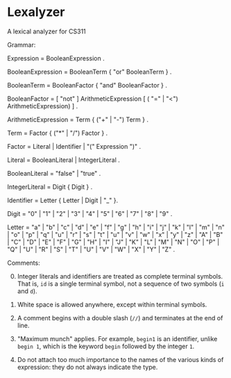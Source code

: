 # Lexalyzer
A lexical analyzer for CS311


Grammar:

 
Expression  =  BooleanExpression .

BooleanExpression  =  BooleanTerm { "or" BooleanTerm } .

BooleanTerm  =  BooleanFactor { "and" BooleanFactor } .

BooleanFactor  =  [ "not" ]
                  ArithmeticExpression [ ( "=" | "<") ArithmeticExpression) ] .

ArithmeticExpression  =  Term { ("+" | "-") Term } .

Term  =  Factor { ("*" | "/") Factor } .

Factor  =  Literal  |  Identifier  |  "(" Expression ")" .

Literal  =  BooleanLiteral  |  IntegerLiteral .

BooleanLiteral  =  "false"  |  "true" .

IntegerLiteral  =  Digit { Digit } .

Identifier  =  Letter { Letter | Digit | "_" }.

Digit  =  "0" | "1" | "2" | "3" | "4" | "5" | "6" | "7" | "8" | "9" .

Letter  = "a" | "b" | "c" | "d" | "e" | "f" | "g" | "h" | "i" | "j" | "k"
        | "l" | "m" | "n" | "o" | "p" | "q" | "u" | "r" | "s" | "t" | "u"
        | "v" | "w" | "x" | "y" | "z"
        | "A" | "B" | "C" | "D" | "E" | "F" | "G" | "H" | "I" | "J" | "K"
        | "L" | "M" | "N" | "O" | "P" | "Q" | "U" | "R" | "S" | "T" | "U"
        | "V" | "W" | "X" | "Y" | "Z" .


Comments:

0.  Integer literals and identifiers are treated as complete terminal symbols. 
    That is, `id` is a single terminal symbol, not a sequence of two symbols
    (`i` and `d`).

1.  White space is allowed anywhere, except within terminal symbols.

2.  A comment begins with a double slash (`//`) and terminates at the end of
    line.

3.  "Maximum munch" applies. For example, `begin1` is an identifier, unlike
    `begin 1`, which is the keyword `begin` followed by the integer `1`.

4.  Do not attach too much importance to the names of the various kinds of
    expression: they do not always indicate the type.
